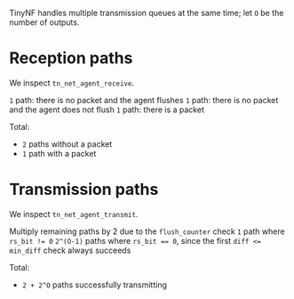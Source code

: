 TinyNF handles multiple transmission queues at the same time; let `O` be the number of outputs.

# Reception paths

We inspect `tn_net_agent_receive`.

`1` path: there is no packet and the agent flushes
`1` path: there is no packet and the agent does not flush
`1` path: there is a packet

Total:
- `2` paths without a packet
- `1` path with a packet


# Transmission paths

We inspect `tn_net_agent_transmit`.

Multiply remaining paths by 2 due to the `flush_counter` check
`1` path where `rs_bit != 0`
`2^(O-1)` paths where `rs_bit == 0`, since the first `diff <= min_diff` check always succeeds

Total:
- `2 + 2^O` paths successfully transmitting

